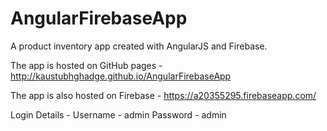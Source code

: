 # AngularFirebaseApp
A product inventory app created with AngularJS and Firebase.

The app is hosted on GitHub pages - http://kaustubhghadge.github.io/AngularFirebaseApp

The app is also hosted on Firebase - https://a20355295.firebaseapp.com/


Login Details - 
Username - admin
Password - admin
